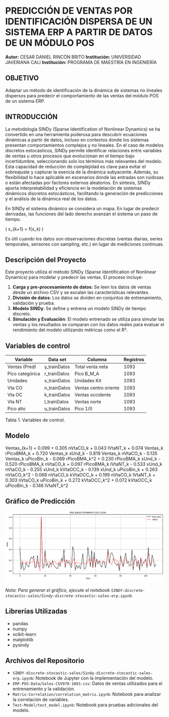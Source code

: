 # PREDICCIÓN DE VENTAS POR IDENTIFICACIÓN DISPERSA DE UN SISTEMA ERP A PARTIR DE DATOS DE UN MÓDULO POS

**Autor:** CESAR DANIEL RINCÓN BRITO
**Institución:** UNIVERSIDAD JAVERIANA CALI
**Institución:** PROGRAMA DE MAESTRÍA EN INGENIERÍA

## OBJETIVO

Adaptar un método de identificación de la dinámica de sistemas no lineales dispersos para predecir el comportamiento de las ventas del módulo POS de un sistema ERP.

## INTRODUCCIÓN

La metodología SINDy (Sparse Identification of Nonlinear Dynamics) se ha convertido en una herramienta poderosa para descubrir ecuaciones dinámicas a partir de datos, incluso en contextos donde los sistemas presentan comportamientos complejos y no lineales. En el caso de modelos discretos estocásticos, SINDy permite identificar relaciones entre variables de ventas u otros procesos que evolucionan en el tiempo bajo incertidumbre, seleccionando solo los términos más relevantes del modelo. Esta capacidad de reducción de complejidad es clave para evitar el sobreajuste y capturar la esencia de la dinámica subyacente. Además, su flexibilidad lo hace aplicable en escenarios donde las entradas son ruidosas o están afectadas por factores externos aleatorios. En síntesis, SINDy aporta interpretabilidad y eficiencia en la modelación de sistemas dinámicos discretos estocásticos, facilitando la generación de predicciones y el análisis de la dinámica real de los datos.

En SINDy el sistema dinámico se considera un mapa. En lugar de predecir derivadas, las funciones del lado derecho avanzan el sistema un paso de tiempo.

\( x_{k+1} = f(x_k) \)

Es útil cuando los datos son observaciones discretas (ventas diarias, series temporales, sensores con sampling, etc.) en lugar de mediciones continuas.


## Descripción del Proyecto

Este proyecto utiliza el método SINDy (Sparse Identification of Nonlinear Dynamics) para modelar y predecir las ventas. El proceso incluye:

1.  **Carga y pre-procesamiento de datos**: Se leen los datos de ventas desde un archivo CSV y se escalan las características relevantes.
2.  **División de datos**: Los datos se dividen en conjuntos de entrenamiento, validación y prueba.
3.  **Modelo SINDy**: Se define y entrena un modelo SINDy de tiempo discreto.
4.  **Simulación y Evaluación**: El modelo entrenado se utiliza para simular las ventas y los resultados se comparan con los datos reales para evaluar el rendimiento del modelo utilizando métricas como el R².

## Variables de control

| Variable        | Data set       | Columna              | Registros |
|-----------------|----------------|----------------------|-----------|
| Ventas (Pred)   | y_trainDatos   | Total venta neta     | 1093      |
| Pico categórica | r_trainDatos   | Pico B_M_A           | 1093      |
| Unidades        | x_trainDatos   | Unidades Kit         | 1093      |
| Vta CO          | n_trainDatos   | Ventas centro oriente | 1093      |
| Vta OC          | k_trainDatos   | Ventas occidente     | 1093      |
| Vta NT          | l_trainDatos   | Ventas norte         | 1093      |
| Pico alto       | u_trainDatos   | Pico 1/0             | 1093      |

Tabla 1. Variables de control.

## Modelo

Ventas_{k+1} = 0.099 + 0.305 nVtaCO_k + 0.043 lVtaNT_k + 0.074 Ventas_k rPicoBMA_k + 0.720 Ventas_k xUnd_k - 0.819 Ventas_k nVtaCO_k - 0.135 Ventas_k uPicoBin_k - 0.069 rPicoBMA_k^2 + 0.230 rPicoBMA_k xUnd_k - 0.520 rPicoBMA_k nVtaCO_k + 0.097 rPicoBMA_k lVtaNT_k - 0.533 xUnd_k nVtaCO_k - 0.255 xUnd_k kVtaOCC_k - 0.139 xUnd_k uPicoBin_k + 0.263 nVtaCO_k^2 - 0.068 nVtaCO_k kVtaOCC_k + 0.199 nVtaCO_k lVtaNT_k + 0.303 nVtaCO_k uPicoBin_k + 0.272 kVtaOCC_k^2 + 0.072 kVtaOCC_k uPicoBin_k - 0.146 lVtaNT_k^2

## Gráfico de Predicción

![Predicción de SINDy](Docs/Images/sindy_prediction.png)

*Nota: Para generar el gráfico, ejecute el notebook `SINDY-discrete-stocastic-sales/Sindy-discrete-stocastic-sales-erp.ipynb`.*

## Librerías Utilizadas

-   pandas
-   numpy
-   scikit-learn
-   matplotlib
-   pysindy

## Archivos del Repositorio

-   `SINDY-discrete-stocastic-sales/Sindy-discrete-stocastic-sales-erp.ipynb`: Notebook de Jupyter con la implementación del modelo.
-   `ERP-POS-Data/Sales-CSV970-1093.csv`: Datos de ventas utilizados para el entrenamiento y la validación.
-   `Matrix-Correlation/correlation_matrix.ipynb`: Notebook para analizar la correlación de variables.
-   `Test-Model/test_model.ipynb`: Notebook para pruebas adicionales del modelo.
